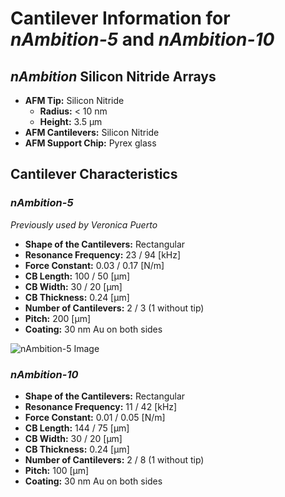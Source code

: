 # Cantilever Information for *nAmbition-5* and *nAmbition-10*

## *nAmbition* Silicon Nitride Arrays

- **AFM Tip:** Silicon Nitride
    - **Radius:** < 10 nm
    - **Height:** 3.5 μm
- **AFM Cantilevers:** Silicon Nitride
- **AFM Support Chip:** Pyrex glass

## Cantilever Characteristics

### *nAmbition-5*
*Previously used by Veronica Puerto*

- **Shape of the Cantilevers:** Rectangular
- **Resonance Frequency:** 23 / 94 [kHz]
- **Force Constant:** 0.03 / 0.17 [N/m]
- **CB Length:** 100 / 50 [μm]
- **CB Width:** 30 / 20 [μm]
- **CB Thickness:** 0.24 [μm]
- **Number of Cantilevers:** 2 / 3 (1 without tip)
- **Pitch:** 200 [μm]
- **Coating:** 30 nm Au on both sides

![nAmbition-5 Image](../misc/images/nAmb5.png)




### *nAmbition-10*

- **Shape of the Cantilevers:** Rectangular
- **Resonance Frequency:** 11 / 42 [kHz]
- **Force Constant:** 0.01 / 0.05 [N/m]
- **CB Length:** 144 / 75 [μm]
- **CB Width:** 30 / 20 [μm]
- **CB Thickness:** 0.24 [μm]
- **Number of Cantilevers:** 2 / 8 (1 without tip)
- **Pitch:** 100 [μm]
- **Coating:** 30 nm Au on both sides

